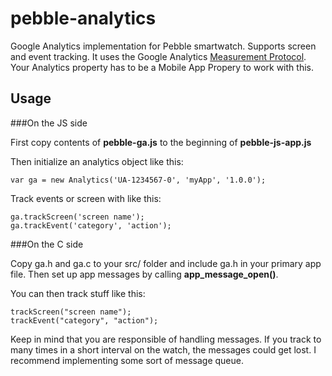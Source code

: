 pebble-analytics
================

Google Analytics implementation for Pebble smartwatch. Supports screen and event tracking. It uses the Google Analytics [Measurement Protocol](https://developers.google.com/analytics/devguides/collection/protocol/v1/devguide#apptracking). Your Analytics property has to be a Mobile App Propery to work with this.

## Usage

###On the JS side

First copy contents of __pebble-ga.js__ to the beginning of __pebble-js-app.js__

Then initialize an analytics object like this:

    var ga = new Analytics('UA-1234567-0', 'myApp', '1.0.0');

Track events or screen with like this:

    ga.trackScreen('screen name');
    ga.trackEvent('category', 'action');

###On the C side

Copy ga.h and ga.c to your src/ folder and include ga.h in your primary app file. Then set up app messages by calling __app_message_open()__.

You can then track stuff like this:

    trackScreen("screen name");
    trackEvent("category", "action");
    
Keep in mind that you are responsible of handling messages. If you track to many times in a short interval on the watch, the messages could get lost. I recommend implementing some sort of message queue.
